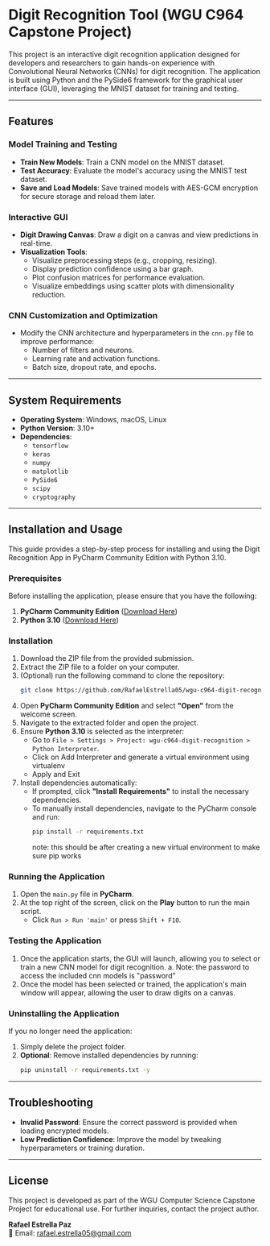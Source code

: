 # Digit Recognition Tool (WGU C964 Capstone Project)

This project is an interactive digit recognition application designed for developers and researchers to gain hands-on experience with Convolutional Neural Networks (CNNs) for digit recognition. The application is built using Python and the PySide6 framework for the graphical user interface (GUI), leveraging the MNIST dataset for training and testing.

---

## Features

### Model Training and Testing
- **Train New Models**: Train a CNN model on the MNIST dataset.
- **Test Accuracy**: Evaluate the model's accuracy using the MNIST test dataset.
- **Save and Load Models**: Save trained models with AES-GCM encryption for secure storage and reload them later.

### Interactive GUI
- **Digit Drawing Canvas**: Draw a digit on a canvas and view predictions in real-time.
- **Visualization Tools**:
  - Visualize preprocessing steps (e.g., cropping, resizing).
  - Display prediction confidence using a bar graph.
  - Plot confusion matrices for performance evaluation.
  - Visualize embeddings using scatter plots with dimensionality reduction.

### CNN Customization and Optimization
- Modify the CNN architecture and hyperparameters in the `cnn.py` file to improve performance:
  - Number of filters and neurons.
  - Learning rate and activation functions.
  - Batch size, dropout rate, and epochs.

---

## System Requirements

- **Operating System**: Windows, macOS, Linux
- **Python Version**: 3.10+
- **Dependencies**:
  - `tensorflow`
  - `keras`
  - `numpy`
  - `matplotlib`
  - `PySide6`
  - `scipy`
  - `cryptography`

---

## Installation and Usage

This guide provides a step-by-step process for installing and using the Digit Recognition App in PyCharm Community Edition with Python 3.10.

### Prerequisites
Before installing the application, please ensure that you have the following:
1. **PyCharm Community Edition** ([Download Here](https://www.jetbrains.com/pycharm/download/))
2. **Python 3.10** ([Download Here](https://www.python.org/downloads/))

### Installation
1. Download the ZIP file from the provided submission.
2. Extract the ZIP file to a folder on your computer.
3. (Optional) run the following command to clone the repository:
   ```bash
   git clone https://github.com/RafaelEstrella05/wgu-c964-digit-recognition.git
    ```
3. Open **PyCharm Community Edition** and select **"Open"** from the welcome screen.
4. Navigate to the extracted folder and open the project.
5. Ensure **Python 3.10** is selected as the interpreter:
   - Go to `File > Settings > Project: wgu-c964-digit-recognition > Python Interpreter`.
   - Click on Add Interpreter and generate a virtual environment using virtualenv
   - Apply and Exit
6. Install dependencies automatically:
   - If prompted, click **"Install Requirements"** to install the necessary dependencies.
   - To manually install dependencies, navigate to the PyCharm console and run: 
     ```bash
     pip install -r requirements.txt
     ```
     note: this should be after creating a new virtual environment to make sure pip works

### Running the Application
1. Open the `main.py` file in **PyCharm**.
2. At the top right of the screen, click on the **Play** button to run the main script.
   - Click `Run > Run 'main'` or press `Shift + F10`.

### Testing the Application
1. Once the application starts, the GUI will launch, allowing you to select or train a new CNN model for digit recognition.
   a. Note: the password to access the included cnn models is "password"
2. Once the model has been selected or trained, the application's main window will appear, allowing the user to draw digits on a canvas.

### Uninstalling the Application
If you no longer need the application:
1. Simply delete the project folder.
2. **Optional**: Remove installed dependencies by running:
   ```bash
   pip uninstall -r requirements.txt -y
   ```

---

## Troubleshooting

- **Invalid Password**: Ensure the correct password is provided when loading encrypted models.
- **Low Prediction Confidence**: Improve the model by tweaking hyperparameters or training duration.

---

## License

This project is developed as part of the WGU Computer Science Capstone Project for educational use. For further inquiries, contact the project author.

**Rafael Estrella Paz**  
📧 Email: [rafael.estrella05@gmail.com](mailto:rafael.estrella05@gmail.com)

